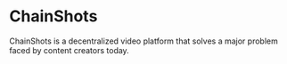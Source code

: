 # ChainShots
ChainShots is a decentralized video platform that solves a major problem faced by content creators today. 
